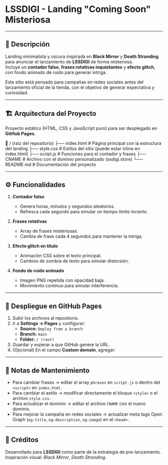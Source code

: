 # LSSDIGI - Landing "Coming Soon" Misteriosa


---

## 📜 Descripción

Landing minimalista y oscura inspirada en **Black Mirror** y **Death Stranding** para anunciar el lanzamiento de **LSSDIGI** de forma misteriosa.  
Incluye un **contador falso**, **frases rotativas inquietantes** y **efecto glitch**, con fondo animado de ruido para generar intriga.

Este sitio está pensado para campañas en redes sociales antes del lanzamiento oficial de la tienda, con el objetivo de generar expectativa y curiosidad.

---

## 🏗️ Arquitectura del Proyecto

Proyecto estático (HTML, CSS y JavaScript puro) para ser desplegado en **GitHub Pages**.

📂 / (raíz del repositorio)
├── index.html # Página principal con la estructura del landing
├── style.css # Estilos del sitio (puede estar inline en index.html)
├── script.js # Funciones para el contador y frases
├── CNAME # Archivo con el dominio personalizado (ssdigi.store)
└── README.md # Documentación del proyecto


---

## ⚙️ Funcionalidades

1. **Contador falso**
   - Genera horas, minutos y segundos aleatorios.
   - Refresca cada segundo para simular un tiempo límite incierto.

2. **Frases rotativas**
   - Array de frases misteriosas.
   - Cambia de frase cada 4 segundos para mantener la intriga.

3. **Efecto glitch en título**
   - Animación CSS sobre el texto principal.
   - Cambios de sombra de texto para simular distorsión.

4. **Fondo de ruido animado**
   - Imagen PNG repetida con opacidad baja.
   - Movimiento continuo para simular interferencia.

---

## 🚀 Despliegue en GitHub Pages

1. Subir los archivos al repositorio.
2. Ir a **Settings → Pages** y configurar:
   - **Source:** `Deploy from a branch`
   - **Branch:** `main`
   - **Folder:** `/ (root)`
3. Guardar y esperar a que GitHub genere la URL.
4. (Opcional) En el campo **Custom domain**, agregar:



---

## 📌 Notas de Mantenimiento

- Para cambiar frases → editar el array `phrases` en `script.js` o dentro del `<script>` en `index.html`.
- Para cambiar el estilo → modificar directamente el bloque `<style>` o el archivo `style.css`.
- Para actualizar el dominio → editar el archivo `CNAME` con el nuevo dominio.
- Para mejorar la campaña en redes sociales → actualizar meta tags Open Graph (`og:title`, `og:description`, `og:image`) en el `<head>`.

---

## 🖤 Créditos

Desarrollado para **LSSDIGI** como parte de la estrategia de pre-lanzamiento.  
Inspiración visual: *Black Mirror*, *Death Stranding*.

